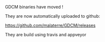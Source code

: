 GDCM binaries have moved !

They are now automatically uploaded to github:

https://github.com/malaterre/GDCM/releases

They are build using travis and appveyor
